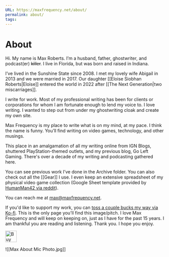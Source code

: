 ```yaml
---
URL: https://maxfrequency.net/about/
permalink: about/
tags:
---
```

# About

Hi. My name is Max Roberts. I’m a husband, father, ghostwriter, and podcast(er) ~~killer~~. I live in Florida, but was born and raised in Indiana.

I’ve lived in the Sunshine State since 2008. I met my lovely wife Abigail in 2013 and we were married in 2017. Our daughter [[Eloise Siobhan Roberts|Eloise]] entered the world in 2022 after [[The Next Generation|two miscarriages]].

I write for work. Most of my professional writing has been for clients or corporations for whom I am fortunate enough to lend my voice to. I love writing. I wanted to step out from under my ghostwriting cloak and create my own site.

Max Frequency is my place to write what is on my mind, at my pace. I think the name is funny. You’ll find writing on video games, technology, and other musings. 

This place in an amalgamation of all my writing online from IGN Blogs, shuttered PlayStation-themed outlets, and my previous blog, Go Left Gaming. There's over a decade of my writing and podcasting gathered here.

You can see previous work I’ve done in the Archive folder. You can also check out all the [[Gear]] I use. I even keep an extensive spreadsheet of my physical video game collection (Google Sheet template provided by [HumanMan42 via reddit](https://www.reddit.com/r/gamecollecting/wiki/collectionspreadsheet)).

You can reach me at max@maxfrequency.net.

If you'd like to support my work, you can [toss a couple bucks my way via Ko-fi](https://ko-fi.com/maxfrequency). This is the only page you'll find this image/pitch. I love Max Frequency and will keep on keeping on, just as I have for the past 15 years. I am thankful you are reading and listening. Thank you. I hope you enjoy. 

<a href='https://ko-fi.com/Z8Z3XPAL3' target='_blank'><img height='36' style='border:0px;height:36px;' src='https://storage.ko-fi.com/cdn/kofi2.png?v=3' border='0' alt='Buy Me a Coffee at ko-fi.com' /></a>

![[Max About Mic Photo.jpg]]